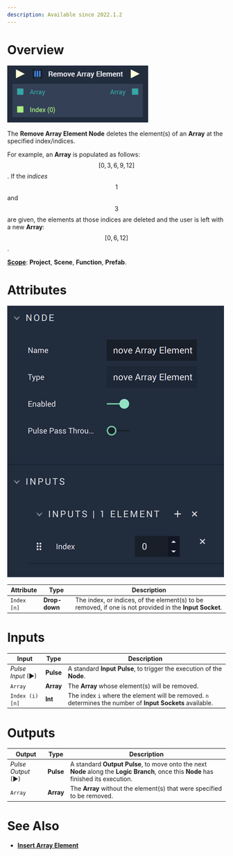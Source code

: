 ```yaml
---
description: Available since 2022.1.2
---
```


# Overview

![The Remove Array Element Node.](../../.gitbook/assets/removearrayelementupdatedimage.png)

The **Remove Array Element Node** deletes the element(s) of an **Array** at the specified index/indices. 

For example, an **Array** is populated as follows: $$[0,3,6,9,12]$$. If the *indices* $$1$$ and $$3$$ are given, the elements at those indices are deleted and the user is left with a new **Array**: $$[0,6,12]$$. 

[**Scope**](../overview.md#scopes): **Project**, **Scene**, **Function**, **Prefab**.

# Attributes

![The Remove Array Element Node Attributes.](../../.gitbook/assets/removearrayelementattributes.png)

|Attribute|Type|Description|
|---|---|---|
|`Index [n]`|**Drop-down**|The index, or indices, of the element(s) to be removed, if one is not provided in the **Input Socket**.|


# Inputs

|Input|Type|Description|
|---|---|---|
|*Pulse Input* (►)|**Pulse**|A standard **Input Pulse**, to trigger the execution of the **Node**.|
|`Array`|**Array**|The **Array** whose element(s) will be removed.|
|`Index (i)[n]`|**Int**|The index `i` where the element will be removed. `n` determines the number of **Input Sockets** available.|


# Outputs

|Output|Type|Description|
|---|---|---|
|*Pulse Output* (►)|**Pulse**|A standard **Output Pulse**, to move onto the next **Node** along the **Logic Branch**, once this **Node** has finished its execution.|
|`Array`|**Array**|The **Array** without the element(s) that were specified to be removed.|

# See Also

* [**Insert Array Element**](insert-array-element.md)